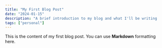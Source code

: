 ```yaml
---
title: "My First Blog Post"
date: "2024-01-15"
description: "A brief introduction to my blog and what I'll be writing about."
tags: ["personal"]
---
```


This is the content of my first blog post. You can use **Markdown** formatting here.
